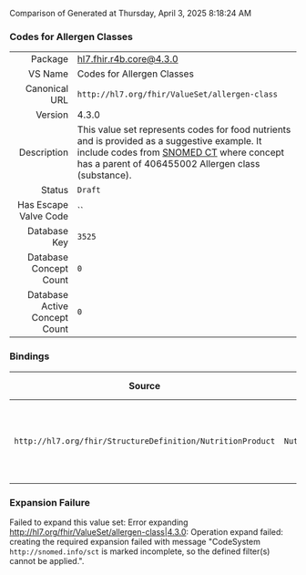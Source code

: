 Comparison of 
Generated at Thursday, April 3, 2025 8:18:24 AM

### Codes for Allergen Classes

|      |     |
| ---: | --- |
| Package | hl7.fhir.r4b.core@4.3.0 |
| VS Name | Codes for Allergen Classes |
| Canonical URL | `http://hl7.org/fhir/ValueSet/allergen-class` |
| Version | 4.3.0 |
| Description | This value set represents codes for food nutrients and is provided as a suggestive example.  It include codes from [SNOMED CT](http://snomed.info/sct) where concept has a parent of 406455002 Allergen class (substance). |
| Status | `Draft` |
| Has Escape Valve Code | `` |
| Database Key | `3525` |
| Database Concept Count | `0` |
| Database Active Concept Count | `0` |
### Bindings

| Source | Element | Binding | Strength | Element Short |
| ------ | ------- | ------- | -------- | ------------- |
| `http://hl7.org/fhir/StructureDefinition/NutritionProduct` | `NutritionProduct.knownAllergen` | `http://hl7.org/fhir/ValueSet/allergen-class` | `Example` | Known or suspected allergens that are a part of this product |

### Expansion Failure

Failed to expand this value set: Error expanding http://hl7.org/fhir/ValueSet/allergen-class|4.3.0: Operation expand failed: creating the required expansion failed with message "CodeSystem `http://snomed.info/sct` is marked incomplete, so the defined filter(s) cannot be applied.".
